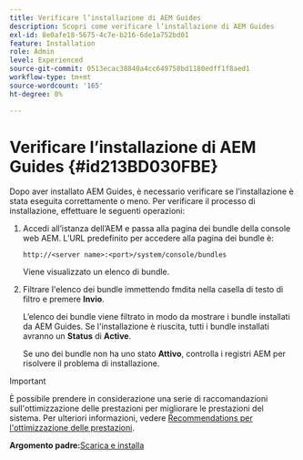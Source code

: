 ```yaml
---
title: Verificare l’installazione di AEM Guides
description: Scopri come verificare l’installazione di AEM Guides
exl-id: 8e0afe18-5675-4c7e-b216-6de1a752bd01
feature: Installation
role: Admin
level: Experienced
source-git-commit: 0513ecac38840a4cc649758bd1180edff1f8aed1
workflow-type: tm+mt
source-wordcount: '165'
ht-degree: 0%

---
```


# Verificare l’installazione di AEM Guides {#id213BD030FBE}

Dopo aver installato AEM Guides, è necessario verificare se l’installazione è stata eseguita correttamente o meno. Per verificare il processo di installazione, effettuare le seguenti operazioni:

1. Accedi all’istanza dell’AEM e passa alla pagina dei bundle della console web AEM. L’URL predefinito per accedere alla pagina dei bundle è:

   ```http
   http://<server name>:<port>/system/console/bundles
   ```

   Viene visualizzato un elenco di bundle.

1. Filtrare l&#39;elenco dei bundle immettendo fmdita nella casella di testo di filtro e premere **Invio**.

   L’elenco dei bundle viene filtrato in modo da mostrare i bundle installati da AEM Guides. Se l&#39;installazione è riuscita, tutti i bundle installati avranno un **Status** di **Active**.

   Se uno dei bundle non ha uno stato **Attivo**, controlla i registri AEM per risolvere il problema di installazione.


>[!IMPORTANT]
>
> È possibile prendere in considerazione una serie di raccomandazioni sull&#39;ottimizzazione delle prestazioni per migliorare le prestazioni del sistema. Per ulteriori informazioni, vedere [Recommendations per l&#39;ottimizzazione delle prestazioni](download-install-recommend-perf-optimiz.md#).

**Argomento padre:**&#x200B;[ Scarica e installa](download-install.md)
